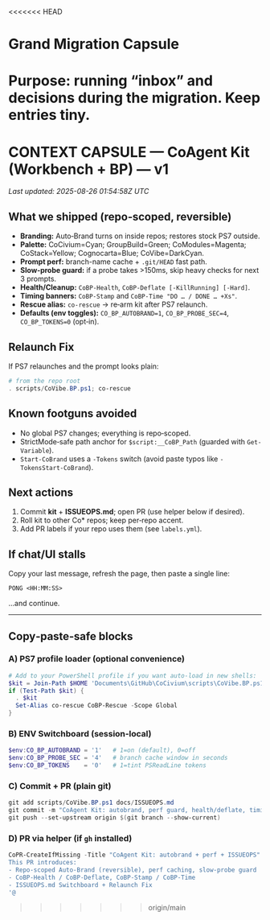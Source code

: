 <<<<<<< HEAD
# Grand Migration Capsule

Purpose: running “inbox” and decisions during the migration. Keep entries tiny.
=======
# CONTEXT CAPSULE — CoAgent Kit (Workbench + BP) — v1
_Last updated: 2025-08-26 01:54:58Z UTC_

## What we shipped (repo‑scoped, reversible)
- **Branding:** Auto‑Brand turns on inside repos; restores stock PS7 outside.
- **Palette:** CoCivium=Cyan; GroupBuild=Green; CoModules=Magenta; CoStack=Yellow; Cognocarta=Blue; CoVibe=DarkCyan.
- **Prompt perf:** branch-name cache + `.git/HEAD` fast path.
- **Slow‑probe guard:** if a probe takes >150ms, skip heavy checks for next 3 prompts.
- **Health/Cleanup:** `CoBP-Health`, `CoBP-Deflate [-KillRunning] [-Hard]`.
- **Timing banners:** `CoBP-Stamp` and `CoBP-Time "DO … / DONE … +Xs"`.
- **Rescue alias:** `co-rescue` → re‑arm kit after PS7 relaunch.
- **Defaults (env toggles):** `CO_BP_AUTOBRAND=1`, `CO_BP_PROBE_SEC=4`, `CO_BP_TOKENS=0` (opt‑in).

## Relaunch Fix
If PS7 relaunches and the prompt looks plain:
```powershell
# from the repo root
. scripts/CoVibe.BP.ps1; co-rescue
```

## Known footguns avoided
- No global PS7 changes; everything is repo‑scoped.
- StrictMode‑safe path anchor for `$script:__CoBP_Path` (guarded with `Get-Variable`).
- `Start-CoBrand` uses a `-Tokens` switch (avoid paste typos like `-TokensStart-CoBrand`).

## Next actions
1. Commit **kit** + **ISSUEOPS.md**; open PR (use helper below if desired).
2. Roll kit to other Co* repos; keep per‑repo accent.
3. Add PR labels if your repo uses them (see `labels.yml`).

## If chat/UI stalls
Copy your last message, refresh the page, then paste a single line:
```
PONG <HH:MM:SS>
```
…and continue.

---

## Copy‑paste‑safe blocks

### A) PS7 profile loader (optional convenience)
```powershell
# Add to your PowerShell profile if you want auto-load in new shells:
$kit = Join-Path $HOME 'Documents\GitHub\CoCivium\scripts\CoVibe.BP.ps1'
if (Test-Path $kit) {
  . $kit
  Set-Alias co-rescue CoBP-Rescue -Scope Global
}
```

### B) ENV Switchboard (session‑local)
```powershell
$env:CO_BP_AUTOBRAND = '1'   # 1=on (default), 0=off
$env:CO_BP_PROBE_SEC = '4'   # branch cache window in seconds
$env:CO_BP_TOKENS    = '0'   # 1=tint PSReadLine tokens
```

### C) Commit + PR (plain git)
```powershell
git add scripts/CoVibe.BP.ps1 docs/ISSUEOPS.md
git commit -m "CoAgent Kit: autobrand, perf guard, health/deflate, timing banners, ISSUEOPS switchboard"
git push --set-upstream origin $(git branch --show-current)
```

### D) PR via helper (if `gh` installed)
```powershell
CoPR-CreateIfMissing -Title "CoAgent Kit: autobrand + perf + ISSUEOPS" -BodyText @'
This PR introduces:
- Repo-scoped Auto-Brand (reversible), perf caching, slow-probe guard
- CoBP-Health / CoBP-Deflate, CoBP-Stamp / CoBP-Time
- ISSUEOPS.md Switchboard + Relaunch Fix
'@
```
>>>>>>> origin/main
